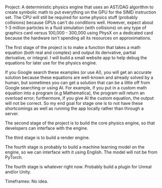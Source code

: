 Project: A deterministic physics engine that uses an AST/DAG algorithm to create symbolic math to put everything on the GPU for the SIMD instruction set. The CPU will still be required for some physics stuff (probably collisions) because GPUs can't do conditions well. However, expect about 1-3 million particles in a fluid simulation (with collisions) on any type of graphics card versus 100,000 - 300,000 using PhysX on a dedicated card because the hardware isn't spending all its resources on approximations.

The first stage of the project is to make a function that takes a math equation (both real and complex) and output its derivative, partial derivative, or integral. I will build a small website app to help debug the equations for later use for the physics engine.

If you Google search these examples (or use AI), you will get an accurate solution because these equations are well-known and already solved by a human, but sometimes you can get a solution that can be a little off from Google searching or using AI. For example, if you put in a custom math equation into a program (e.g Mathematica), the program will return an overload error; furthermore, if you give AI the custom equation, the output will not be correct. So my end goal for stage one is to not have these shortcomings as well as running the app locally rather than through a server.


The second stage of the project is to build the core physics engine, so that developers can interface with the engine.

The third stage is to build a render engine.

The fourth stage is probably to build a machine learning model on the engine, so we can interface with it using English. The model will not be from PyTorch.

The fourth stage is whatever right now. Probably build a plugin for Unreal and/or Unity.

Timeframes: No idea.
